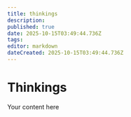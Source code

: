 ```yaml
---
title: thinkings
description: 
published: true
date: 2025-10-15T03:49:44.736Z
tags: 
editor: markdown
dateCreated: 2025-10-15T03:49:44.736Z
---
```


# Thinkings
Your content here